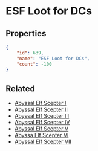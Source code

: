 # ESF Loot for DCs

<no description available>

## Properties

```json
{
    "id": 639,
    "name": "ESF Loot for DCs",
    "count": -100
}
```

## Related

- [Abyssal Elf Scepter I](../items/19029-abyssal-elf-scepter-i.md)
- [Abyssal Elf Scepter II](../items/19030-abyssal-elf-scepter-ii.md)
- [Abyssal Elf Scepter III](../items/19031-abyssal-elf-scepter-iii.md)
- [Abyssal Elf Scepter IV](../items/19032-abyssal-elf-scepter-iv.md)
- [Abyssal Elf Scepter V](../items/19033-abyssal-elf-scepter-v.md)
- [Abyssa Elf Scepter VI](../items/19034-abyssa-elf-scepter-vi.md)
- [Abyssal Elf Scepter VII](../items/19035-abyssal-elf-scepter-vii.md)

